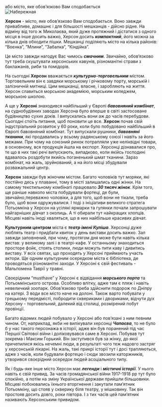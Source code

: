 <section>
    <title>Про Херсон</title>
    <subtitle>або місто, яке обов’язково Вам сподобається</subtitle>
</section>

<imgrow>
    <pic image_file="flag.jpg" alt="Флаг Херсону" />
    <img src="https://find-way.com.ua/components/com_jshopping/files/img_products/thumb_DJI_0600-326.jpg" alt="Набережная" />
</imgrow>

**Херсон** - місто, яке обов’язково Вам сподобається. Воно завжди привабливе, домашнє і для більшості мешканців - дійсно рідне. На відміну від того ж Миколаєва, який дуже протяжний і дістатися з одного місця в інше досить важко, Херсон досить _**компактний**_, його можна за кілька днів обходити пішки. Мешканці поділяють місто на кілька районів: “Воєнка”, ”Млини”, “Забалка”, “Кіндійка”.

Це місто завжди нагодує Вас чимось _**смачним**_. Звичайно, обов’язково тут треба скуштувати херсонських кавунів, різноманітні страви з баклажанів, риби та помідорів.

На сьогодні **Херсон** вважається _**культурно-торговельним**_ містом. Торговельним він є завдяки морському і річковому порту, морській і залізничній митниці. Цим мешканці, власне, і заробляють на життя. Херсон славиться морською академією, морським коледжем, морською школою.

А ще у **Херсоні** знаходився найбільший у Європі _**бавовняний комбінат**_, на суднобудівних заводах Херсона було вперше в світі застосоване будівництво сухих доків. І випускались вони аж до часів перебудови. Сьогодні стоїть питання, щоб поновити це все. **Херсон** почав свій індустріальний розвиток у 60 роки, коли було побудовано найбільший в Європі бавовняний комбінат. Тут випускали рушники, _**бавовняні тканини**_, які продавались у всьому радянському союзі і навіть за його межами. При чому на союзний ринок потрапляли уже неліквідні товари, в основному, вся продукція йшла на експорт. Херсонці дізнавалися про, те що в них такі речі випускають, випадково, коли якійсь господині вдавалось роздобути якийсь поганенький шмат тканини. Зараз комбінат, на жаль, зруйнований, а на його місці збудували розважальний центр.

**Херсон** завжди був жіночим містом. Багато чоловіків тут моряки, які постійно десь у плаванні, тому в місті залишались одні жінки. На самому текстильному комбінаті працювало _**30 тисяч жінок**_. Крім того, ще раніше навколо міста побудували фортеці, де були, звичайно,переважно чоловіки, а для того, щоб вони не тікали, треба було, щоб вони одружувалися. І тоді з ініціативи великого стратега Потьомкіна у Херсон на усілякі ярмарки та гулянки почали запрошувати найгарніших дівчат з околиць. А ті обирали тут найкращих хлопців. Місцеві навіть іноді хваляться, що в них найбільше красивих дівчат.

**Культурним центром** міста є _**театр імені Куліша**_. Херсонці дуже люблять театр і придбати квиток у день вистави досить важко. Зал завжди заповнений, при чому, протягом дня може бути навіть кілька вистав: у великому залі і в театрі-кафе. У останньому знаходиться просторе фойє, стоять столики, люди можуть пити каву і дивитись виставу. У всіх святах, що проходять у Херсоні приймають участь актори. Ще одним культурним осередком міста є бібліотека, де проводяться різноманітні заходи.
У Херсоні є свій фестиваль - Мальпомена Таврії у травні.

Своєрідним “musthave” у Херсоні є відвідання _**морського порта**_ та Потьомкінського острова. Особливо влітку, адже там є пляж і навіть невеличкий зоопарк. Обов’язково треба здійснити подорож по Дніпру на катері. З води все місто наче на долоні. Також варто побувати у грецькому передмісті, побродити сквериками і двориками, відчути дух Херсону - торговельний, далекий від столиці, розмірений побут провінції.

Багато відомих людей побувало у Херсоні або пов’язані з ним певним чином. От, наприклад, якби не вилікували херсонці _**Чапаєва**_, то не було б у нас такого персонажа в історії, адже він був поранений під час Першої Світової війни і доліковувався саме в Херсоні. Побував тут зокрема і Максим Горький. Він заступився був за жінку, до якої причепилися якісь нечемні люди, в результаті чого теж надовго застряг у херсонській лікарні. На жаль, такі прикрі історії тут і досі трапляються, адже з часів, коли будували фортецю і сюди звозили каторжників, утворився своєрідний осередок людей асоціального типу.

Як і будь-яке інше місто Херсон має _**легенди**_ і _**містичні історії**_. У нього навіть є свій привид. За часів громадянської війни 1917-1918 рр тут було спокійно, а потім на зміну Української держави прийшли більшовики. Місцеві побоювались їхнього вторгнення і закутали пам’ятник Потьомкіну, що стояв у скверику біля театру, у мішковину. Так він простояв досить довго, роки півтора. І з тих часів цей пам’ятник називають Херсонським привидом.

